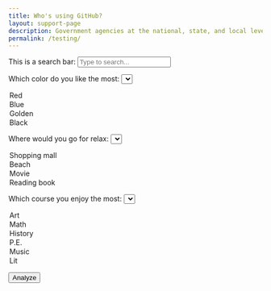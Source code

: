 ```yaml
---
title: Who's using GitHub?
layout: support-page
description: Government agencies at the national, state, and local level use GitHub to share and collaborate. If you don't see your organization on this list, follow the instructions below to add it!
permalink: /testing/
---
```

<div id="to-top" class="text-center border-top border-bottom mb-3 mb-md-5">
  <div class="alt-h3 py-3 py-md-5">
    <label for="filter" class="sr-only">This is a search bar: </label>
    <input id="filter" type="text" class="" placeholder="Type to search...">
  </div>
</div>


<label for="color">Which color do you like the most:</label>
<select name="color_name" id="color">
  <option value="r">Red</option>
  <option value="b">Blue</option>
  <option value="g">Golden</option>
  <option value="y">Black</option>
</select>

<label for="place">Where would you go for relax:</label>
<select name="place_name" id="place">
  <option value="shopping">Shopping mall</option>
  <option value="beach">Beach</option>
  <option value="movie">Movie</option>
  <option value="book">Reading book</option>
</select>

<label for="course">Which course you enjoy the most:</label>
<select name="course_name" id="course">
  <option value="art">Art</option>
  <option value="math">Math</option>
  <option value="history">History</option>
  <option value="pe">P.E.</option>
  <option value="music">Music</option>
  <option value="lit">Lit</option>
</select>

<button type="button">Analyze</button>


